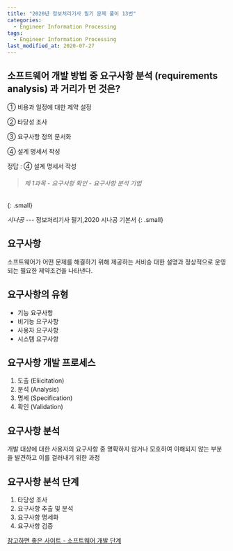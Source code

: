 ```yaml
---
title: "2020년 정보처리기사 필기 문제 풀이 13번"
categories:
  - Engineer Information Processing
tags: 
  - Engineer Information Processing
last_modified_at: 2020-07-27
---
```



## 소프트웨어 개발 방법 중 요구사항 분석 (requirements analysis) 과 거리가 먼 것은?

① 비용과 일정에 대한 제약 설정

② 타당성 조사

③ 요구사항 정의 문서화

④ 설계 명세서 작성

정답 : ④ 설계 명세서 작성

> ###### 제 1과목 - 요구사항 확인 - 요구사항 분석 기법
{: .small}

<cite>시나공</cite> --- 정보처리기사 필기,2020 시나공 기본서
{: .small}

## 요구사항

소프트웨어가 어떤 문제를 해결하기 위해 제공하는 서비승 대한 설명과 정상적으로 운영되는 필요한 제약조건을 나타낸다.

## 요구사항의 유형

  * 기능 요구사항
  * 비기능 요구사항
  * 사용자 요구사항
  * 시스템 요구사항

## 요구사항 개발 프로세스

   1. 도출 (Eliicitation)
   2. 분석 (Analysis)
   3. 명세 (Specification)
   4. 확인 (Validation)

## 요구사항 분석

개발 대상에 대한 사용자의 요구사항 중 명확하지 않거나 모호하여 이해되지 않는 부분을 발견하고 이를 걸러내기 위한 과정

## 요구사항 분석 단계

   1. 타당성 조사
   2. 요구사항 추출 및 분석
   3. 요구사항 명세화
   4. 요구사항 검증

[참고하면 좋은 사이트 - 소프트웨어 개발 단계](http://elearning.kocw.net/contents4/document/lec/2013/Uiduk/Kimkyungdeok/2.pdf)





 

